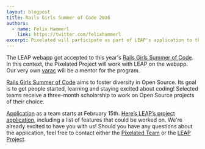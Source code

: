 ```yaml
---
layout: blogpost
title: Rails Girls Summer of Code 2016
authors:
  - name: Felix Hammerl
    link: https://twitter.com/felixhammerl
excerpt: Pixelated will participate as part of LEAP's application to the Rails Girls Summer of Code.
---
```


The LEAP webapp got accepted to this year's [Rails Girls Summer of Code](http://railsgirlssummerofcode.org/). In this context, the Pixelated Project will work with LEAP on the webapp. Our very own [varac](https://github.com/varac) will be a mentor for the program.

[Rails Girls Summer of Code](http://railsgirlssummerofcode.org/) aims to foster diversity in Open Source. Its goal is to get people started, learning and staying excited about coding! Selected teams receive a three-month scholarship to work on Open Source projects of their choice.

[Application](https://teams.railsgirlssummerofcode.org/projects/82) as a team starts at February 15th. [Here’s LEAP’s project application](https://teams.railsgirlssummerofcode.org/projects/82), including a list of features that could be worked on. We're already excited to have you with us! Should you have any questions about the application, feel free to contact either the [Pixelated Team](https://pixelated-project.org/faq/#contact-the-project) or the [LEAP Project](https://leap.se/en/about-us/contact).
